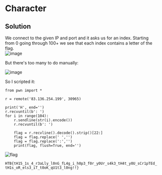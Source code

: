 # Character

## Solution

We connect to the given IP and port and it asks us for an index. Starting from 0 going through 100+ we see that each index contains a letter of the flag.  
![image](https://github.com/LazyTitan33/CTF-Writeups/assets/80063008/3cb33ab4-3aac-4dd8-a480-ac05b0be67c1)

But there's too many to do manually:  

![image](https://github.com/LazyTitan33/CTF-Writeups/assets/80063008/8e22c62a-ecd6-4e75-b5f1-8e25d5ed35e8)

So I scripted it:  

```python3
from pwn import *

r = remote('83.136.254.199', 30965)

print('H', end='')
r.recvuntil(b': ')
for i in range(104):
	r.sendline(str(i).encode())
	r.recvuntil(b': ')

	flag = r.recvline().decode().strip()[22:]
	flag = flag.replace(' ','')
	flag = flag.replace(':','')
	print(flag, flush=True, end='')
```
![flag](https://github.com/LazyTitan33/CTF-Writeups/assets/80063008/a520ce6c-eb16-408a-b01b-a38ed8fea6bb)

`HTB{tH15_1s_4_r3aLly_l0nG_fL4g_i_h0p3_f0r_y0Ur_s4k3_tH4t_y0U_sCr1pTEd_tH1s_oR_els3_iT_t0oK_qU1t3_l0ng!!}`
